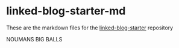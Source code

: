 # linked-blog-starter-md
These are the markdown files for the [linked-blog-starter](https://github.com/matthewwong525/linked-blog-starter) repository



NOUMANS BIG BALLS
